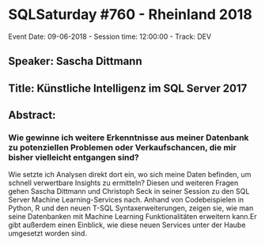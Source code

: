 # SQLSaturday #760 - Rheinland 2018
Event Date: 09-06-2018 - Session time: 12:00:00 - Track: DEV
## Speaker: Sascha Dittmann
## Title: Künstliche Intelligenz im SQL Server 2017
## Abstract:
### Wie gewinne ich weitere Erkenntnisse aus meiner Datenbank zu potenziellen Problemen oder Verkaufschancen, die mir bisher vielleicht entgangen sind?
Wie setzte ich Analysen direkt dort ein, wo sich meine Daten befinden, um schnell verwertbare Insights zu ermitteln?
Diesen und weiteren Fragen gehen Sascha Dittmann und Christoph Seck in seiner Session zu den SQL Server Machine Learning-Services nach.
Anhand von Codebeispielen in Python, R und den neuen T-SQL Syntaxerweiterungen, zeigen sie, wie man seine Datenbanken mit Machine Learning Funktionalitäten erweitern kann.Er gibt außerdem einen Einblick, wie diese neuen Services unter der Haube umgesetzt worden sind.
